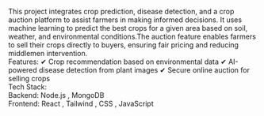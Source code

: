 This project integrates crop prediction, disease detection, and a crop auction platform to assist farmers in making informed decisions. It uses machine learning to predict the best crops for a given area based on soil, weather, and environmental conditions.The auction feature enables farmers to sell their crops directly to buyers, ensuring fair pricing and reducing middlemen intervention.
</br>
Features:
✔ Crop recommendation based on environmental data
✔ AI-powered disease detection from plant images
✔ Secure online auction for selling crops
</br>
 Tech Stack:
</br>
Backend: Node.js , MongoDB
</br>
Frontend: React , Tailwind , CSS , JavaScript
